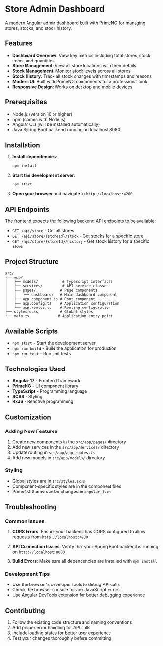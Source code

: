 # Store Admin Dashboard

A modern Angular admin dashboard built with PrimeNG for managing stores, stocks, and stock history.

## Features

- **Dashboard Overview**: View key metrics including total stores, stock items, and quantities
- **Store Management**: View all store locations with their details
- **Stock Management**: Monitor stock levels across all stores
- **Stock History**: Track all stock changes with timestamps and reasons
- **Modern UI**: Built with PrimeNG components for a professional look
- **Responsive Design**: Works on desktop and mobile devices

## Prerequisites

- Node.js (version 16 or higher)
- npm (comes with Node.js)
- Angular CLI (will be installed automatically)
- Java Spring Boot backend running on localhost:8080

## Installation

1. **Install dependencies**:
   ```bash
   npm install
   ```

2. **Start the development server**:
   ```bash
   npm start
   ```

3. **Open your browser** and navigate to `http://localhost:4200`

## API Endpoints

The frontend expects the following backend API endpoints to be available:

- `GET /api/store` - Get all stores
- `GET /api/store/{storeId}/stock` - Get stocks for a specific store
- `GET /api/store/{storeId}/history` - Get stock history for a specific store

## Project Structure

```
src/
├── app/
│   ├── models/           # TypeScript interfaces
│   ├── services/         # API service classes
│   ├── pages/           # Page components
│   │   └── dashboard/   # Main dashboard component
│   ├── app.component.ts # Root component
│   ├── app.config.ts    # Application configuration
│   └── app.routes.ts    # Routing configuration
├── styles.scss          # Global styles
└── main.ts             # Application entry point
```

## Available Scripts

- `npm start` - Start the development server
- `npm run build` - Build the application for production
- `npm run test` - Run unit tests

## Technologies Used

- **Angular 17** - Frontend framework
- **PrimeNG** - UI component library
- **TypeScript** - Programming language
- **SCSS** - Styling
- **RxJS** - Reactive programming

## Customization

### Adding New Features

1. Create new components in the `src/app/pages/` directory
2. Add new services in the `src/app/services/` directory
3. Update routing in `src/app/app.routes.ts`
4. Add new models in `src/app/models/` directory

### Styling

- Global styles are in `src/styles.scss`
- Component-specific styles are in the component files
- PrimeNG theme can be changed in `angular.json`

## Troubleshooting

### Common Issues

1. **CORS Errors**: Ensure your backend has CORS configured to allow requests from `http://localhost:4200`

2. **API Connection Issues**: Verify that your Spring Boot backend is running on `http://localhost:8080`

3. **Build Errors**: Make sure all dependencies are installed with `npm install`

### Development Tips

- Use the browser's developer tools to debug API calls
- Check the browser console for any JavaScript errors
- Use Angular DevTools extension for better debugging experience

## Contributing

1. Follow the existing code structure and naming conventions
2. Add proper error handling for API calls
3. Include loading states for better user experience
4. Test your changes thoroughly before committing 